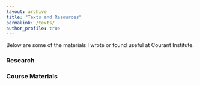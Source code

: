 ```yaml
---
layout: archive
title: "Texts and Resources"
permalink: /texts/
author_profile: true
---
```


Below are some of the materials I wrote or found useful at Courant Institute. 
### Research

### Course Materials
